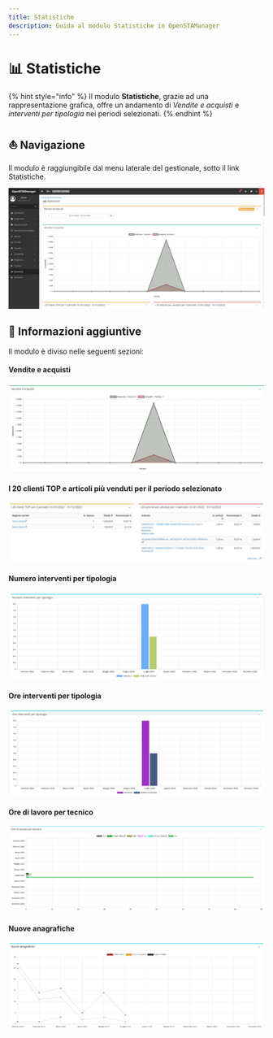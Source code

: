 ```yaml
---
title: Statistiche
description: Guida al modulo Statistiche in OpenSTAManager
---
```


# 📊 Statistiche

{% hint style="info" %}
Il modulo **Statistiche**, grazie ad una rappresentazione grafica, offre un andamento di _Vendite e acquisti_ e _interventi per tipologia_ nei periodi selezionati.
{% endhint %}

## ⛵ Navigazione

Il modulo è raggiungibile dal menu laterale del gestionale, sotto il link Statistiche.

![](<../.gitbook/assets/image (80) (1).png>)

## 🔽 Informazioni aggiuntive

Il modulo è diviso nelle seguenti sezioni:

#### Vendite e acquisti

![](<../.gitbook/assets/image (89) (1) (1).png>)

#### I 20 clienti TOP e articoli più venduti per il periodo selezionato

![](<../.gitbook/assets/image (104) (1).png>)

#### Numero interventi per tipologia

![](<../.gitbook/assets/image (27) (1).png>)

#### Ore interventi per tipologia

![](<../.gitbook/assets/image (64) (1) (1).png>)

#### Ore di lavoro per tecnico

![](<../.gitbook/assets/image (64) (1).png>)

#### Nuove anagrafiche

![](<../.gitbook/assets/Clipboard - 7 luglio 2022 12 56 (1).png>)
